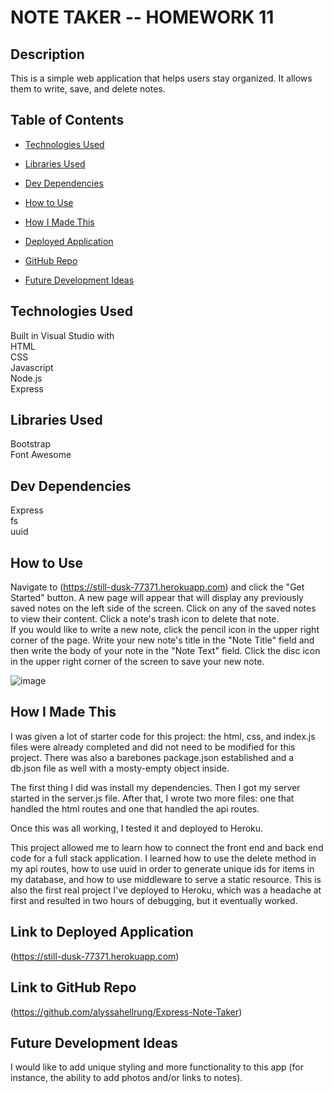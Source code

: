 # NOTE TAKER -- HOMEWORK 11

## Description  
This is a simple web application that helps users stay organized. It allows them to write, save, and delete notes. 

## Table of Contents

* [Technologies Used](#technologies-used)

* [Libraries Used](#libraries-used)

* [Dev Dependencies](#dev-dependencies)

* [How to Use](#how-to-use)

* [How I Made This](#how-i-made-this)

* [Deployed Application](#link-to-deployed-application)

* [GitHub Repo](#link-to-github-repo)

* [Future Development Ideas](#future-development-ideas)

## Technologies Used  
Built in Visual Studio with        
HTML     
CSS    
Javascript      
Node.js    
Express     

## Libraries Used
Bootstrap    
Font Awesome    

## Dev Dependencies  
Express       
fs  
uuid      

## How to Use  
Navigate to (https://still-dusk-77371.herokuapp.com) and click the "Get Started" button. A new page will appear that will display any previously saved notes on the left side of the screen. Click on any of the saved notes to view their content. Click a note's trash icon to delete that note.  
If you would like to write a new note, click the pencil icon in the upper right corner of the page. Write your new note's title in the "Note Title" field and then write the body of your note in the "Note Text" field. Click the disc icon in the upper right corner of the screen to save your new note.

![image](https://media.giphy.com/media/WUaLBQzu1MQqyCE0qd/giphy.gif)

## How I Made This  
I was given a lot of starter code for this project: the html, css, and index.js files were already completed and did not need to be modified for this project. There was also a barebones package.json established and a db.json file as well with a mosty-empty object inside.

The first thing I did was install my dependencies. Then I got my server started in the server.js file. After that, I wrote two more files: one that handled the html routes and one that handled the api routes. 

Once this was all working, I tested it and deployed to Heroku.

This project allowed me to learn how to connect the front end and back end code for a full stack application. I learned how to use the delete method in my api routes, how to use uuid in order to generate unique ids for items in my database, and how to use middleware to serve a static resource. This is also the first real project I've deployed to Heroku, which was a headache at first and resulted in two hours of debugging, but it eventually worked.

## Link to Deployed Application
(https://still-dusk-77371.herokuapp.com)

## Link to GitHub Repo    
(https://github.com/alyssahellrung/Express-Note-Taker)

## Future Development Ideas
I would like to add unique styling and more functionality to this app (for instance, the ability to add photos and/or links to notes).
